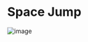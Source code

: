 <h1>Space Jump</h1>

![image](https://github.com/user-attachments/assets/72cb7c1c-6006-4e78-a906-e2f44d47d83b)
